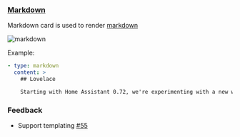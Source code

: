 ### [Markdown](https://developers.home-assistant.io/docs/en/lovelace_card_types.html#markdown)
Markdown card is used to render [markdown](http://commonmark.org/help/)

![markdown](https://user-images.githubusercontent.com/7738048/41775900-7269b8c8-762e-11e8-90f9-5634783d283e.png)

Example:
```yaml
- type: markdown
  content: >
    ## Lovelace

    Starting with Home Assistant 0.72, we're experimenting with a new way of defining your interface. We're calling it the **Lovelace UI**.
```

### Feedback
- Support templating [#55](https://github.com/home-assistant/ui-schema/issues/55)
